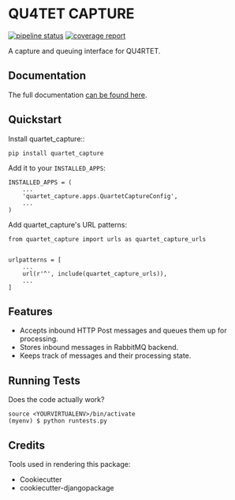 QU4TET CAPTURE
==============

[![pipeline status](https://gitlab.com/serial-lab/quartet_capture/badges/master/pipeline.svg)](https://gitlab.com/serial-lab/quartet_capture/commits/master)
[![coverage report](https://gitlab.com/serial-lab/quartet_capture/badges/master/coverage.svg)](https://gitlab.com/serial-lab/quartet_capture/commits/master)

A capture and queuing interface for QU4RTET.

## Documentation

The full documentation [can be found here](https://serial-lab.gitlab.io/quartet_capture).

## Quickstart


Install quartet_capture::

    pip install quartet_capture

Add it to your `INSTALLED_APPS`:


    INSTALLED_APPS = (
        ...
        'quartet_capture.apps.QuartetCaptureConfig',
        ...
    )

Add quartet_capture's URL patterns:

    from quartet_capture import urls as quartet_capture_urls


    urlpatterns = [
        ...
        url(r'^', include(quartet_capture_urls)),
        ...
    ]

## Features

* Accepts inbound HTTP Post messages and queues them up for processing.
* Stores inbound messages in RabbitMQ backend.
* Keeps track of messages and their processing state.

## Running Tests

Does the code actually work?

    source <YOURVIRTUALENV>/bin/activate
    (myenv) $ python runtests.py

## Credits


Tools used in rendering this package:

*  Cookiecutter
*  cookiecutter-djangopackage
